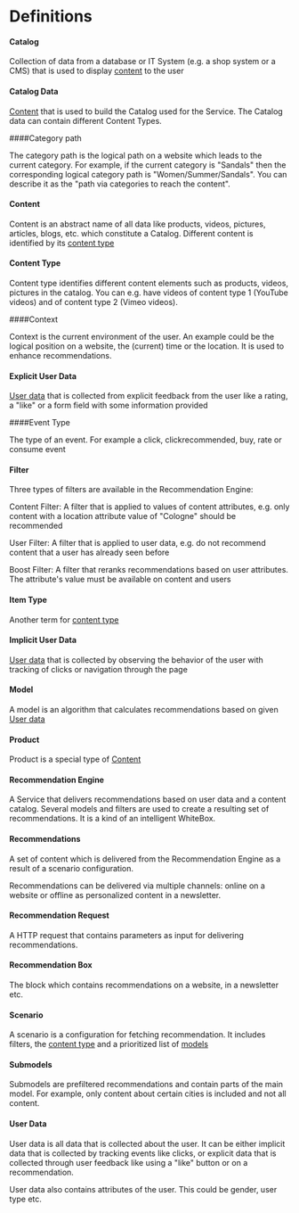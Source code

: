 # Definitions

#### Catalog

Collection of data from a database or IT System (e.g. a shop system or a CMS) that is used to display [content](#content) to the user

#### Catalog Data

[Content](#content) that is used to build the Catalog used for the Service.
The Catalog data can contain different Content Types.

####Category path

The category path is the logical path on a website which leads to the current category.
For example, if the current category is "Sandals" then the corresponding logical category path is "Women/Summer/Sandals".
You can describe it as the "path via categories to reach the content".

#### Content

Content is an abstract name of all data like products, videos, pictures, articles, blogs, etc. which constitute a Catalog.
Different content is identified by its [content type](#content-type)

#### Content Type

Content type identifies different content elements such as products, videos, pictures in the catalog.
You can e.g. have videos of content type 1 (YouTube videos) and of content type 2 (Vimeo videos).

####Context

Context is the current environment of the user.
An example could be the logical position on a website, the (current) time or the location.
It is used to enhance recommendations.

#### Explicit User Data

[User data](#user-data) that is collected from explicit feedback from the user like a rating, a "like" or a form field with some information provided

####Event Type

The type of an event. For example a click, clickrecommended, buy, rate or consume event

#### Filter

Three types of filters are available in the Recommendation Engine:

Content Filter: A filter that is applied to values of content attributes, e.g. only content with a location attribute value of "Cologne" should be recommended

User Filter: A filter that is applied to user data, e.g. do not recommend content that a user has already seen before

Boost Filter: A filter that reranks recommendations based on user attributes. The attribute's value must be available on content and users

#### Item Type

Another term for [content type](#content-type)

#### Implicit User Data

[User data](#user-data) that is collected by observing the behavior of the user with tracking of clicks or navigation through the page

#### Model

A model is an algorithm that calculates recommendations based on given [User data](#user-data)

#### Product

Product is a special type of [Content](#content)

#### Recommendation Engine

A Service that delivers recommendations based on user data and a content catalog.
Several models and filters are used to create a resulting set of recommendations.
It is a kind of an intelligent WhiteBox.

#### Recommendations

A set of content which is delivered from the Recommendation Engine as a result of a scenario configuration.

Recommendations can be delivered via multiple channels: online on a website or offline as personalized content in a newsletter.

#### Recommendation Request

A HTTP request that contains parameters as input for delivering recommendations.

#### Recommendation Box

The block which contains recommendations on a website, in a newsletter etc.

#### Scenario

A scenario is a configuration for fetching recommendation. It includes filters, the [content type](#content-type) and a prioritized list of [models](#model)

#### Submodels

Submodels are prefiltered recommendations and contain parts of the main model.
For example, only content about certain cities is included and not all content.

#### User Data

User data is all data that is collected about the user.
It can be either implicit data that is collected by tracking events like clicks, or explicit data that is collected through user feedback like using a "like" button or on a recommendation.

User data also contains attributes of the user. This could be gender, user type etc.

